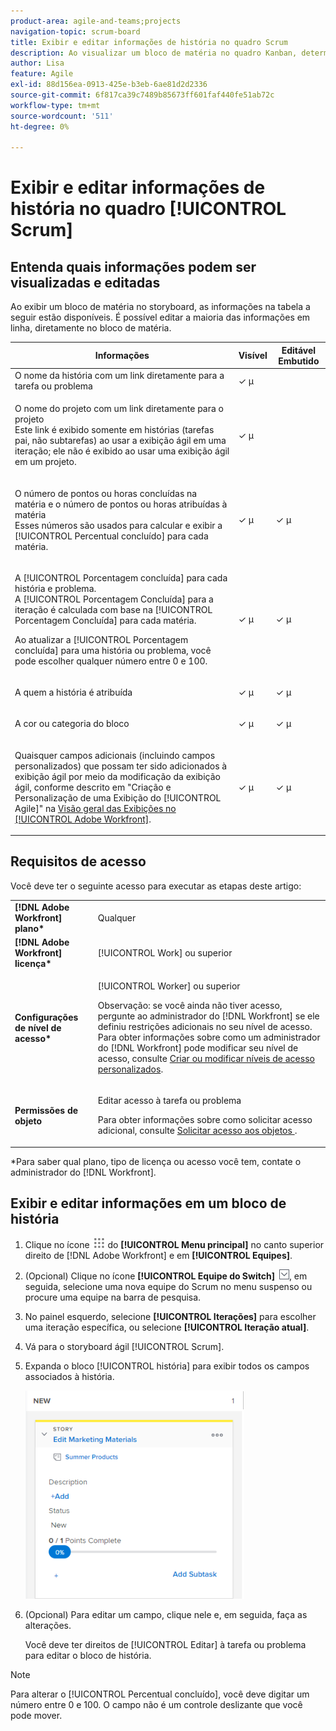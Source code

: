 ```yaml
---
product-area: agile-and-teams;projects
navigation-topic: scrum-board
title: Exibir e editar informações de história no quadro Scrum
description: Ao visualizar um bloco de matéria no quadro Kanban, determinadas informações estão disponíveis para edição em linha, diretamente do bloco de matéria.
author: Lisa
feature: Agile
exl-id: 88d156ea-0913-425e-b3eb-6ae81d2d2336
source-git-commit: 6f817ca39c7489b85673ff601faf440fe51ab72c
workflow-type: tm+mt
source-wordcount: '511'
ht-degree: 0%

---
```


# Exibir e editar informações de história no quadro [!UICONTROL Scrum]

## Entenda quais informações podem ser visualizadas e editadas

Ao exibir um bloco de matéria no storyboard, as informações na tabela a seguir estão disponíveis. É possível editar a maioria das informações em linha, diretamente no bloco de matéria.

<table style="table-layout:auto"> 
 <col> 
 <col> 
 <col> 
 <thead> 
  <tr> 
   <th><strong>Informações</strong> </th> 
   <th><strong>Visível</strong> </th> 
   <th><strong>Editável Embutido</strong> </th> 
  </tr> 
 </thead> 
 <tbody> 
  <tr> 
   <td>O nome da história com um link diretamente para a tarefa ou problema</td> 
   <td>✓ µ</td> 
   <td> </td> 
  </tr> 
  <tr> 
   <td> <p>O nome do projeto com um link diretamente para o projeto<br>Este link é exibido somente em histórias (tarefas pai, não subtarefas) ao usar a exibição ágil em uma iteração; ele não é exibido ao usar uma exibição ágil em um projeto.</p> </td> 
   <td>✓ µ </td> 
   <td> </td> 
  </tr> 
  <tr> 
   <td> <p>O número de pontos ou horas concluídas na matéria e o número de pontos ou horas atribuídas à matéria<br>Esses números são usados para calcular e exibir a [!UICONTROL Percentual concluído] para cada matéria.</p> </td> 
   <td>✓ µ</td> 
   <td>✓ µ</td> 
  </tr> 
  <tr> 
   <td> <p>A [!UICONTROL Porcentagem concluída] para cada história e problema.<br>A [!UICONTROL Porcentagem Concluída] para a iteração é calculada com base na [!UICONTROL Porcentagem Concluída] para cada matéria.</p> <p>Ao atualizar a [!UICONTROL Porcentagem concluída] para uma história ou problema, você pode escolher qualquer número entre 0 e 100.</p> </td> 
   <td>✓ µ</td> 
   <td>✓ µ</td> 
  </tr> 
  <tr> 
   <td> <p>A quem a história é atribuída</p> </td> 
   <td>✓ µ</td> 
   <td>✓ µ</td> 
  </tr> 
  <tr> 
   <td> <p>A cor ou categoria do bloco</p> </td> 
   <td>✓ µ</td> 
   <td>✓ µ</td> 
  </tr> 
  <tr> 
   <td> <p>Quaisquer campos adicionais (incluindo campos personalizados) que possam ter sido adicionados à exibição ágil por meio da modificação da exibição ágil, conforme descrito em "Criação e Personalização de uma Exibição do [!UICONTROL Agile]" na <a href="../../../reports-and-dashboards/reports/reporting-elements/views-overview.md" class="MCXref xref">Visão geral das Exibições no [!UICONTROL Adobe Workfront]</a>.</p> </td> 
   <td>✓ µ</td> 
   <td>✓ µ</td> 
  </tr> 
 </tbody> 
</table>

## Requisitos de acesso

Você deve ter o seguinte acesso para executar as etapas deste artigo:

<table style="table-layout:auto"> 
 <col> 
 </col> 
 <col> 
 </col> 
 <tbody> 
  <tr> 
   <td role="rowheader"><strong>[!DNL Adobe Workfront] plano*</strong></td> 
   <td> <p>Qualquer</p> </td> 
  </tr> 
  <tr> 
   <td role="rowheader"><strong>[!DNL Adobe Workfront] licença*</strong></td> 
   <td> <p>[!UICONTROL Work] ou superior</p> </td> 
  </tr> 
  <tr> 
   <td role="rowheader"><strong>Configurações de nível de acesso*</strong></td> 
   <td> <p>[!UICONTROL Worker] ou superior</p> <p>Observação: se você ainda não tiver acesso, pergunte ao administrador do [!DNL Workfront] se ele definiu restrições adicionais no seu nível de acesso. Para obter informações sobre como um administrador do [!DNL Workfront] pode modificar seu nível de acesso, consulte <a href="../../../administration-and-setup/add-users/configure-and-grant-access/create-modify-access-levels.md" class="MCXref xref">Criar ou modificar níveis de acesso personalizados</a>.</p> </td> 
  </tr> 
  <tr> 
   <td role="rowheader"><strong>Permissões de objeto</strong></td> 
   <td> <p>Editar acesso à tarefa ou problema</p> <p>Para obter informações sobre como solicitar acesso adicional, consulte <a href="../../../workfront-basics/grant-and-request-access-to-objects/request-access.md" class="MCXref xref">Solicitar acesso aos objetos </a>.</p> </td> 
  </tr> 
 </tbody> 
</table>

&#42;Para saber qual plano, tipo de licença ou acesso você tem, contate o administrador do [!DNL Workfront].

## Exibir e editar informações em um bloco de história

1. Clique no ícone ![](assets/main-menu-icon.png) do **[!UICONTROL Menu principal]** no canto superior direito de [!DNL Adobe Workfront] e em **[!UICONTROL Equipes]**.

1. (Opcional) Clique no ícone **[!UICONTROL Equipe do Switch]** ![Ícone da equipe do Switch](assets/switch-team-icon.png), em seguida, selecione uma nova equipe do Scrum no menu suspenso ou procure uma equipe na barra de pesquisa.

1. No painel esquerdo, selecione **[!UICONTROL Iterações]** para escolher uma iteração específica, ou selecione **[!UICONTROL Iteração atual]**.

1. Vá para o storyboard ágil [!UICONTROL Scrum].
1. Expanda o bloco [!UICONTROL história] para exibir todos os campos associados à história.

   ![](assets/agile-storycard-scrum-2021-350x333.png)

1. (Opcional) Para editar um campo, clique nele e, em seguida, faça as alterações.

   Você deve ter direitos de [!UICONTROL Editar] à tarefa ou problema para editar o bloco de história.

>[!NOTE]
>
>Para alterar o [!UICONTROL Percentual concluído], você deve digitar um número entre 0 e 100. O campo não é um controle deslizante que você pode mover.
